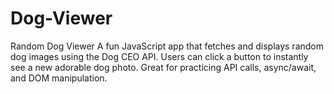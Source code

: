 # Dog-Viewer
Random Dog Viewer A fun JavaScript app that fetches and displays random dog images using the Dog CEO API. Users can click a button to instantly see a new adorable dog photo. Great for practicing API calls, async/await, and DOM manipulation.
